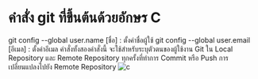 # คำสั่ง git ที่ขึ้นต้นด้วยอักษร C
git config --global user.name [ชื่อ] : ตั้งค่าชื่อผู้ใช้
git config --global user.email [อีเมล] : ตั้งค่าอีเมล
คำสั่งทั้งสองคำสั่งนี้ จะใช้สำหรับระบุตัวตนของผู้ใช้งาน Git ใน Local Repository และ Remote Repository ทุกครั้งที่ทำการ Commit หรือ Push การเปลี่ยนแปลงไปยัง Remote Repository
![c](https://github.com/Siriratda/Git-A-Z-Mission_65030240/assets/144195995/ee4d4025-f44a-4fcc-bc5a-9223677278ab)
